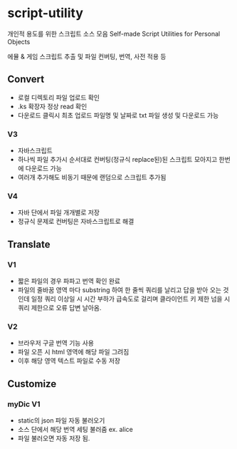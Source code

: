 # script-utility

개인적 용도를 위한 스크립트 소스 모음
Self-made Script Utilities for Personal Objects

에뮬 & 게임 스크립트 추출 및 파일 컨버팅, 번역, 사전 적용 등

## Convert

- 로컬 디렉토리 파일 업로드 확인
- .ks 확장자 정상 read 확인
- 다운로드 클릭시 최초 업로드 파일명 및 날짜로 txt 파일 생성 및 다운로드 가능

### V3 
- 자바스크립트
- 하나씩 파일 추가시 순서대로 컨버팅(정규식 replace된)된 스크립트 모아지고 한번에 다운로드 가능
- 여러개 추가해도 비동기 때문에 랜덤으로 스크립트 추가됨

### V4
- 자바 단에서 파일 개개별로 저장 
- 정규식 문제로 컨버팅은 자바스크립트로 해결


## Translate

### V1
- 짧은 파일의 경우 파파고 번역 확인 완료
- 파일의 줄바꿈 영역 마다 substring 하여 한 줄씩 쿼리를 날리고 답을 받아 오는 것인데 일정 쿼리 이상일 시 시간 부하가 급속도로 걸리며 클라이언트 키 제한 넘을 시 쿼리 제한으로 오류 답변 날아옴.

### V2
- 브라우저 구글 번역 기능 사용
- 파일 오픈 시 html 영역에 해당 파일 그려짐
- 이후 해당 영역 텍스트 파일로 수동 저장


## Customize

### myDic V1
- static의 json 파일 자동 불러오기
- 소스 단에서 해당 번역 세팅 불러줌 ex. alice
- 파일 불러오면 자동 저장 됨.

